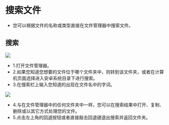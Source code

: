 # 搜索文件

- 您可以根据文件的名称或类型直接在文件管理器中搜索文件。

## 搜索

![](https://github.com/openthos/desktop-analysis/blob/master/imageView/search.png)
  - 1.打开文件管理器。
  - 2.如果您知道您想要的文件位于哪个文件夹中，则转到该文件夹，或者在计算机页面选择进入安卓系统目录下进行搜索。
  - 3.在搜索栏上输入您知道的出现在文件名中的字词。


![](https://github.com/openthos/desktop-analysis/blob/master/imageView/search1.png)
  - 4.与在文件管理器中的任何文件夹中一样，您可以在搜索结果中打开、复制、删除或以其它方式处理您的文件。
  - 5.点击左上角的回退按钮或者直接敲击回退键退出搜索并返回文件夹。
